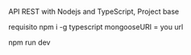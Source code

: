 API REST with Nodejs and TypeScript, Project base

requisito
npm i -g typescript
mongooseURI = you url

npm run dev 